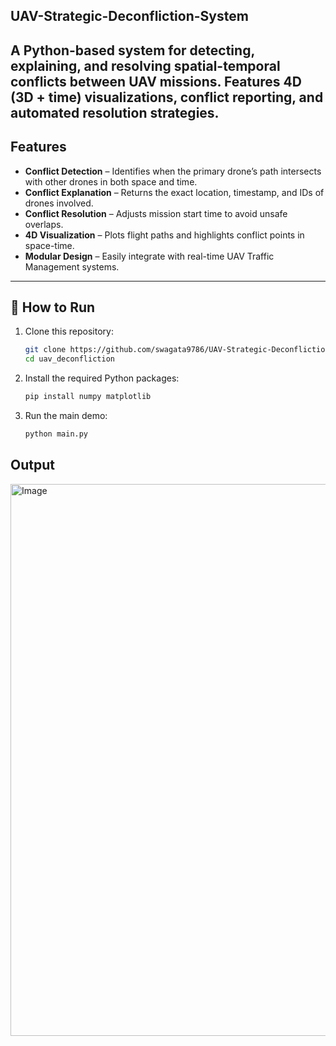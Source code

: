 ## UAV-Strategic-Deconfliction-System
A Python-based system for detecting, explaining, and resolving spatial-temporal conflicts between UAV missions. Features 4D (3D + time) visualizations, conflict reporting, and automated resolution strategies.
---

## Features
- **Conflict Detection** – Identifies when the primary drone’s path intersects with other drones in both space and time.
- **Conflict Explanation** – Returns the exact location, timestamp, and IDs of drones involved.
- **Conflict Resolution** – Adjusts mission start time to avoid unsafe overlaps.
- **4D Visualization** – Plots flight paths and highlights conflict points in space-time.
- **Modular Design** – Easily integrate with real-time UAV Traffic Management systems.

---

## 🚀 How to Run
1. Clone this repository:
   ```bash
   git clone https://github.com/swagata9786/UAV-Strategic-Deconfliction-System.git
   cd uav_deconfliction
2. Install the required Python packages:
   ```bash
   pip install numpy matplotlib
3. Run the main demo:
   ```bash
   python main.py

## Output
<img width="1087" height="883" alt="Image" src="https://github.com/user-attachments/assets/7db31133-690b-4193-9a8e-718d80860b8b" />
